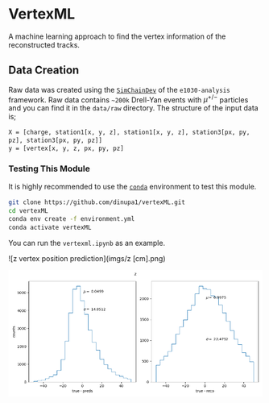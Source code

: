 # VertexML

A machine learning approach to find the vertex information of the reconstructed tracks.


## Data Creation
Raw data was created using the [`SimChainDev`](https://github.com/E1039-Collaboration/e1039-analysis/tree/master/SimChainDev) of the `e1030-analysis` framework. Raw data contains `~200k` Drell-Yan events with $\mu^{+/-}$ particles and you can find it in the `data/raw` directory. The structure of the input data is;
```
X = [charge, station1[x, y, z], station1[x, y, z], station3[px, py, pz], station3[px, py, pz]]
y = [vertex[x, y, z, px, py, pz]
```

### Testing This Module

It is highly recommended to use the [`conda`](https://github.com/conda-forge/miniforge) environment to test this module.
```bash
git clone https://github.com/dinupa1/vertexML.git
cd vertexML
conda env create -f environment.yml
conda activate vertexML
```

You can run the `vertexml.ipynb` as an example.

![z vertex position prediction](imgs/z [cm].png)

![z resolution](imgs/z.png)
